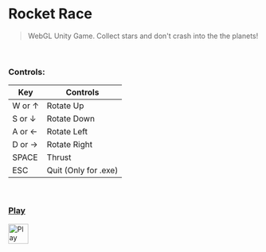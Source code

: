 # **Rocket Race**

> WebGL Unity Game. Collect stars and don't crash into the the planets!

<br />

### Controls:

| Key | Controls |
| --- | -------- |
| W or ↑ | Rotate Up |
| S or ↓ | Rotate Down |
| A or ← | Rotate Left |
| D or → | Rotate Right |
| SPACE | Thrust |
| ESC | Quit (Only for .exe) |

<br />

### [Play](https://sunghogo.github.io/Rocket-Race/)
<img align="left" alt="Play Link" width="40px" src="https://www.svgrepo.com/download/13672/play-button.svg" href="https://sunghogo.github.io/Rocket-Race/"/>
